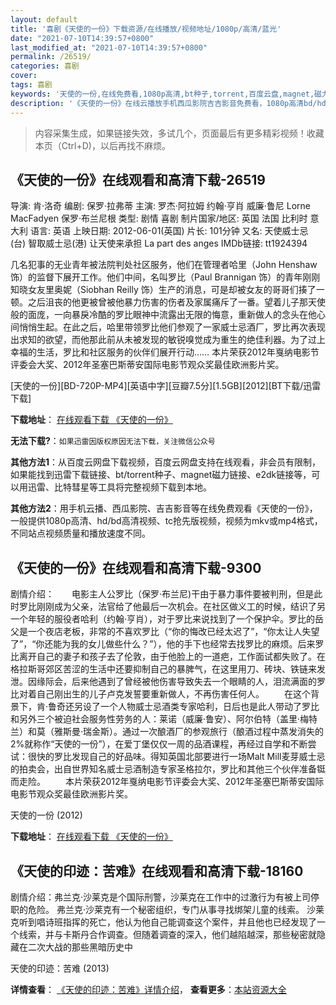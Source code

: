 ```yaml
---
layout: default
title: '喜剧《天使的一份》下载资源/在线播放/视频地址/1080p/高清/蓝光'
date: "2021-07-10T14:39:57+0800"
last_modified_at: "2021-07-10T14:39:57+0800"
permalink: /26519/
categories: 喜剧
cover:
tags: 喜剧
keywords: '天使的一份,在线免费看,1080p高清,bt种子,torrent,百度云盘,magnet,磁力链,迅雷下载资源'
description: '《天使的一份》在线云播放手机西瓜影院吉吉影音免费看，1080p高清bd/hd未删减完整版和tc抢先枪版，mkv/mp4格式，附带bt/torrent种子、magnet/磁力链、百度云盘、网盘资源迅雷下载链接'
---
```


>内容采集生成，如果链接失效，多试几个，页面最后有更多精彩视频！收藏本页（Ctrl+D)，以后再找不麻烦。


## 《天使的一份》在线观看和高清下载-26519

导演: 肯·洛奇 编剧: 保罗·拉弗蒂 主演: 罗杰·阿拉姆 约翰·亨肖 威廉·鲁尼 Lorne MacFadyen 保罗·布兰尼根 类型: 剧情 喜剧 制片国家/地区: 英国 法国 比利时 意大利 语言: 英语 上映日期: 2012-06-01(英国) 片长: 101分钟 又名: 天使威士忌 (台) 智取威士忌(港) 让天使来承担 La part des anges IMDb链接: tt1924394

几名犯事的无业青年被法院判处社区服务，他们在管理者哈里（John Henshaw 饰）的监督下展开工作。他们中间，名叫罗比（Paul Brannigan 饰）的青年刚刚知晓女友里奥妮（Siobhan Reilly 饰）生产的消息，可是却被女友的哥哥们揍了一顿。之后沮丧的他更被曾被他暴力伤害的伤者及家属痛斥了一番。望着儿子那天使般的面庞，一向暴戾冷酷的罗比眼神中流露出无限的悔意，重新做人的念头在他心间悄悄生起。在此之后，哈里带领罗比他们参观了一家威士忌酒厂，罗比再次表现出求知的欲望，而他那此前从未被发现的敏锐嗅觉成为重生的绝佳利器。为了过上幸福的生活，罗比和社区服务的伙伴们展开行动…… 本片荣获2012年戛纳电影节评委会大奖、2012年圣塞巴斯蒂安国际电影节观众奖最佳欧洲影片奖。


[天使的一份][BD-720P-MP4][英语中字][豆瓣7.5分][1.5GB][2012][BT下载/迅雷下载]

**下载地址**： [在线观看下载 《天使的一份》](https://www.btdx8.com/torrent/the_angels_share_2012.html) 


**无法下载?**：`如果迅雷因版权原因无法下载，关注微信公众号 `

**其他方法1**：从百度云网盘下载视频，百度云网盘支持在线观看，非会员有限制，如果能找到迅雷下载链接、bt/torrent种子、magnet磁力链接、e2dk链接等，可以用迅雷、比特彗星等工具将完整视频下载到本地。

**其他方法2**：用手机云播、西瓜影院、吉吉影音等在线免费观看《天使的一份》，一般提供1080p高清、hd/bd高清视频、tc抢先版视频，视频为mkv或mp4格式，不同站点视频质量和播放速度不同。


## 《天使的一份》在线观看和高清下载-9300

剧情介绍：　　电影主人公罗比（保罗·布兰尼)干由于暴力事件要被判刑，但是此时罗比刚刚成为父亲，法官给了他最后一次机会。在社区做义工的时候，结识了另一个年轻的服役者哈利（约翰·亨肖），对于罗比来说找到了一个保护伞。罗比的岳父是一个夜店老板，非常的不喜欢罗比（“你的悔改已经太迟了”，“你太让人失望了”，“你还能为我的女儿做些什么？”），他的手下也经常去找罗比的麻烦。后来罗比离开自己的妻子和孩子去了伦敦，由于他脸上的一道疤，工作面试都失败了。在格拉斯哥郊区苦涩的生活中还要抑制自己的暴脾气，在这里用刀、砖块、铁链来发泄。因缘际会，后来他遇到了曾经被他伤害导致失去一个眼睛的人，泪流满面的罗比对着自己刚出生的儿子卢克发誓要重新做人，不再伤害任何人。 　　在这个背景下，肯·鲁奇还另设了一个人物威士忌酒类专家哈利，日后也是此人带动了罗比和另外三个被迫社会服务性劳务的人：莱诺（威廉·鲁安）、阿尔伯特（盖里·梅特兰）和莫（雅斯曼·瑞金斯）。通过一次酿酒厂的参观旅行（酿酒过程中蒸发消失的2%就称作“天使的一份”），在爱丁堡仅仅一周的品酒课程，再经过自学和不断尝试：很快的罗比发现自己的好品味。得知英国北部要进行一场Malt Mill麦芽威士忌的拍卖会，出自世界知名威士忌酒制造专家圣格拉尔，罗比和其他三个伙伴准备铤而走险。 　　本片荣获2012年戛纳电影节评委会大奖、2012年圣塞巴斯蒂安国际电影节观众奖最佳欧洲影片奖。


天使的一份 (2012)

**下载地址**： [在线观看下载 《天使的一份》](https://www.btbtdy.me/btdy/dy9664.html) 


## 《天使的印迹：苦难》在线观看和高清下载-18160

剧情介绍：弗兰克·沙莱克是个国际刑警，沙莱克在工作中的过激行为有被上司停职的危险。 弗兰克·沙莱克有一个秘密组织，专门从事寻找绑架儿童的线索。 沙莱克听到唱诗班指挥的死亡，他认为他自己能调查这个案件，并且他也已经发现了一个线索，并与卡斯丹合作调查。但随着调查的深入，他们越陷越深，那些秘密就隐藏在二次大战的那些黑暗历史中


天使的印迹：苦难 (2013)

**详情查看**： [《天使的印迹：苦难》详情介绍](/movie/18160/)， **查看更多**：[本站资源大全](/movie/t/all/)

